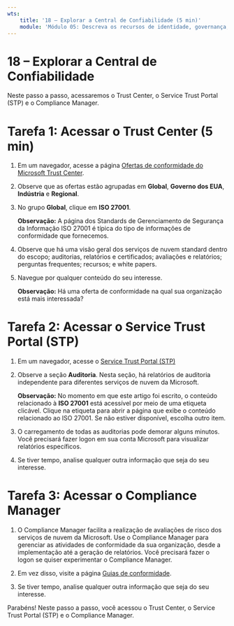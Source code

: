 ```yaml
---
wts:
    title: '18 – Explorar a Central de Confiabilidade (5 min)'
    module: 'Módulo 05: Descreva os recursos de identidade, governança, privacidade e conformidade'
---
```

# 18 – Explorar a Central de Confiabilidade

Neste passo a passo, acessaremos o Trust Center, o Service Trust Portal (STP) e o Compliance Manager.

# Tarefa 1: Acessar o Trust Center (5 min)

1. Em um navegador, acesse a página [Ofertas de conformidade do Microsoft Trust Center](https://docs.microsoft.com/pt-br/microsoft-365/compliance/offering-home).

2. Observe que as ofertas estão agrupadas em **Global**, **Governo dos EUA**, **Indústria** e **Regional**.

3. No grupo **Global**, clique em **ISO 27001**. 

    **Observação:** A página dos Standards de Gerenciamento de Segurança da Informação ISO 27001 é típica do tipo de informações de conformidade que fornecemos.

4. Observe que há uma visão geral dos serviços de nuvem standard dentro do escopo; auditorias, relatórios e certificados; avaliações e relatórios; perguntas frequentes; recursos; e white papers. 

5. Navegue por qualquer conteúdo do seu interesse. 

    **Observação:** Há uma oferta de conformidade na qual sua organização está mais interessada?

# Tarefa 2: Acessar o Service Trust Portal (STP)

1. Em um navegador, acesse o [Service Trust Portal (STP)](https://servicetrust.microsoft.com)

2. Observe a seção **Auditoria**. Nesta seção, há relatórios de auditoria independente para diferentes serviços de nuvem da Microsoft.

    **Observação:** No momento em que este artigo foi escrito, o conteúdo relacionado à **ISO 27001** está acessível por meio de uma etiqueta clicável. Clique na etiqueta para abrir a página que exibe o conteúdo relacionado ao ISO 27001. Se não estiver disponível, escolha outro item. 

3. O carregamento de todas as auditorias pode demorar alguns minutos. Você precisará fazer logon em sua conta Microsoft para visualizar relatórios específicos.

4. Se tiver tempo, analise qualquer outra informação que seja do seu interesse. 

# Tarefa 3: Acessar o Compliance Manager

1. O Compliance Manager facilita a realização de avaliações de risco dos serviços de nuvem da Microsoft. Use o Compliance Manager para gerenciar as atividades de conformidade da sua organização, desde a implementação até a geração de relatórios. Você precisará fazer o logon se quiser experimentar o Compliance Manager.

2. Em vez disso, visite a página [Guias de conformidade](https://servicetrust.microsoft.com/Documents/TrustDocuments). 

3. Se tiver tempo, analise qualquer outra informação que seja do seu interesse. 

Parabéns! Neste passo a passo, você acessou o Trust Center, o Service Trust Portal (STP) e o Compliance Manager.